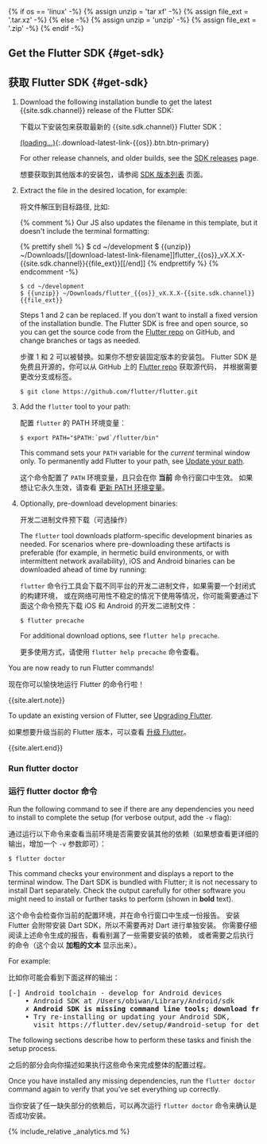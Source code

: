 {% if os == 'linux' -%}
  {% assign unzip = 'tar xf' -%}
  {% assign file_ext = '.tar.xz' -%}
{% else -%}
  {% assign unzip = 'unzip' -%}
  {% assign file_ext = '.zip' -%}
{% endif -%}

## Get the Flutter SDK {#get-sdk}

## 获取 Flutter SDK {#get-sdk}


 1. Download the following installation bundle to get the latest {{site.sdk.channel}} release of the
    Flutter SDK:

    下载以下安装包来获取最新的 {{site.sdk.channel}} Flutter SDK：

    [(loading...)](#){:.download-latest-link-{{os}}.btn.btn-primary}

    For other release channels, and older builds, see the [SDK
    releases](/docs/development/tools/sdk/releases) page.

    想要获取到其他版本的安装包，请参阅 [SDK 版本列表](/docs/development/tools/sdk/releases) 页面。

 2. Extract the file in the desired location, for example:

    将文件解压到目标路径, 比如:

    {% comment %}
      Our JS also updates the filename in this template, but it doesn't include the terminal formatting:

      {% prettify shell %}
      $ cd ~/development
      $ {{unzip}} ~/Downloads/[[download-latest-link-filename]]flutter_{{os}}_vX.X.X-{{site.sdk.channel}}{{file_ext}}[[/end]]
      {% endprettify %}
    {% endcomment -%}

    ```terminal
    $ cd ~/development
    $ {{unzip}} ~/Downloads/flutter_{{os}}_vX.X.X-{{site.sdk.channel}}{{file_ext}}
    ```

    Steps 1 and 2 can be replaced. If you don't want to install a fixed version of the installation bundle.
    The Flutter SDK is free and open source, so you can get the source code from the [Flutter repo](https://github.com/flutter/flutter) on GitHub,
    and change branches or tags as needed.

    步骤 1 和 2 可以被替换。如果你不想安装固定版本的安装包。
    Flutter SDK 是免费且开源的，你可以从 GitHub 上的 [Flutter repo](https://github.com/flutter/flutter) 获取源代码，
    并根据需要更改分支或标签。

    ```terminal
    $ git clone https://github.com/flutter/flutter.git
    ```

 3. Add the `flutter` tool to your path:

    配置 `flutter` 的 PATH 环境变量：

    ```terminal
    $ export PATH="$PATH:`pwd`/flutter/bin"
    ```

    This command sets your `PATH` variable for the _current_ terminal window only.
    To permanently add Flutter to your path, see [Update your
    path](#update-your-path).

    这个命令配置了 `PATH` 环境变量，且只会在你 **当前** 命令行窗口中生效。
    如果想让它永久生效，请查看 [更新 PATH 环境变量](#update-your-path)。
    
 4. Optionally, pre-download development binaries:
    
    开发二进制文件预下载（可选操作）

    The `flutter` tool downloads platform-specific development binaries as
    needed. For scenarios where pre-downloading these artifacts is preferable
    (for example, in hermetic build environments,
    or with intermittent network availability), iOS
    and Android binaries can be downloaded ahead of time by running:
    
    `flutter` 命令行工具会下载不同平台的开发二进制文件，如果需要一个封闭式的构建环境，
    或在网络可用性不稳定的情况下使用等情况，你可能需要通过下面这个命令预先下载
    iOS 和 Android 的开发二进制文件：


    ```terminal
    $ flutter precache
    ```

    For additional download options, see `flutter help precache`.
    
    更多使用方式，请使用 `flutter help precache` 命令查看。

You are now ready to run Flutter commands!

现在你可以愉快地运行 Flutter 的命令行啦！


{{site.alert.note}}

  To update an existing version of Flutter, see
  [Upgrading Flutter](/docs/development/tools/sdk/upgrading).
  
  如果想要升级当前的 Flutter 版本，可以查看 [升级 Flutter](/docs/development/tools/sdk/upgrading)。

{{site.alert.end}}

### Run flutter doctor

### 运行 flutter doctor 命令


Run the following command to see if there are any dependencies you need to
install to complete the setup (for verbose output, add the `-v` flag):

通过运行以下命令来查看当前环境是否需要安装其他的依赖（如果想查看更详细的输出，增加一个 `-v` 参数即可）：

```terminal
$ flutter doctor
```

This command checks your environment and displays a report to the terminal
window. The Dart SDK is bundled with Flutter; it is not necessary to install
Dart separately. Check the output carefully for other software you might
need to install or further tasks to perform (shown in **bold** text).

这个命令会检查你当前的配置环境，并在命令行窗口中生成一份报告。
安装 Flutter 会附带安装 Dart SDK，所以不需要再对 Dart 进行单独安装。
你需要仔细阅读上述命令生成的报告，看看别漏了一些需要安装的依赖，
或者需要之后执行的命令（这个会以 **加粗的文本** 显示出来）。

For example:

比如你可能会看到下面这样的输出：

<pre>
[-] Android toolchain - develop for Android devices
    • Android SDK at /Users/obiwan/Library/Android/sdk
    <strong>✗ Android SDK is missing command line tools; download from https://goo.gl/XxQghQ</strong>
    • Try re-installing or updating your Android SDK,
      visit https://flutter.dev/setup/#android-setup for detailed instructions.
</pre>

The following sections describe how to perform these tasks and finish the setup
process.

之后的部分会向你描述如果执行这些命令来完成整体的配置过程。

Once you have installed any missing dependencies, run the `flutter doctor`
command again to verify that you’ve set everything up correctly.

当你安装了任一缺失部分的依赖后，可以再次运行 `flutter doctor` 命令来确认是否成功安装。

{% include_relative _analytics.md %}


